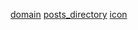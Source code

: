 [title]: <> (Freedom Technology)
[description]: <> (Towards a decentralized internet with self-sovereign participants)
[main_image]: <> (/images/logo.jpg)
[domain](http://localhost)
[posts_directory](./posts)
[icon]('')
